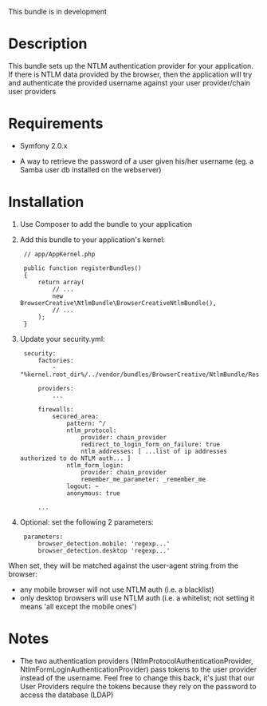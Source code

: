 This bundle is in development

Description
===========
This bundle sets up the NTLM authentication provider for your application. If there is NTLM data 
provided by the browser, then the application will try and authenticate the provided username against 
your user provider/chain user providers

Requirements
============

* Symfony 2.0.x

* A way to retrieve the password of a user given his/her username (eg. a Samba user db installed on the webserver)

Installation
============

1. Use Composer to add the bundle to your application

2. Add this bundle to your application's kernel:

        // app/AppKernel.php

        public function registerBundles()
        {
            return array(
                // ...
                new BrowserCreative\NtlmBundle\BrowserCreativeNtlmBundle(),
                // ...
            );
        }


3. Update your security.yml:

        security:
            factories:
                - "%kernel.root_dir%/../vendor/bundles/BrowserCreative/NtlmBundle/Resources/config/security_factories.xml"

            providers:
                ...

            firewalls:
                secured_area:
                    pattern: ^/
                    ntlm_protocol:
                        provider: chain_provider
                        redirect_to_login_form_on_failure: true
                        ntlm_addresses: [ ...list of ip addresses authorized to do NTLM auth... ]
                    ntlm_form_login:
                        provider: chain_provider
                        remember_me_parameter: _remember_me
                    logout: ~
                    anonymous: true
            
            ...

4. Optional: set the following 2 parameters:

        parameters:
            browser_detection.mobile: 'regexp...'
            browser_detection.desktop 'regexp...'

When set, they will be matched against the user-agent string from the browser:
- any mobile browser will not use NTLM auth (i.e. a blacklist)
- only desktop browsers will use NTLM auth (i.e. a whitelist; not setting it means 'all except the mobile ones')

Notes
=====
* The two authentication providers (NtlmProtocolAuthenticationProvider, NtlmFormLoginAuthenticationProvider) pass 
tokens to the user provider instead of the username. Feel free to change this back, it's just that our User Providers 
require the tokens because they rely on the password to access the database (LDAP)
